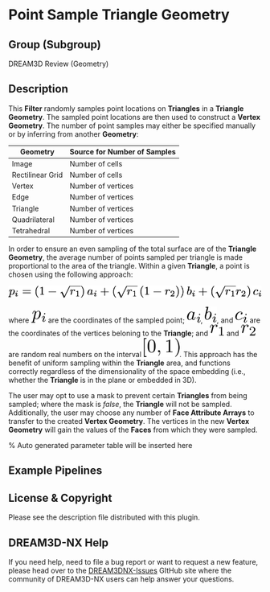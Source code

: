 # Point Sample Triangle Geometry

## Group (Subgroup)

DREAM3D Review (Geometry)

## Description

This **Filter** randomly samples point locations on **Triangles** in a **Triangle Geometry**.  The sampled point locations are then used to construct a **Vertex Geometry**.  The number of point samples may either be specified manually or by inferring from another **Geometry**:

| Geometry | Source for Number of Samples |
|----------|-----------|
| Image | Number of cells |
| Rectilinear Grid | Number of cells |
| Vertex | Number of vertices |
| Edge | Number of vertices |
| Triangle | Number of vertices |
| Quadrilateral | Number of vertices |
| Tetrahedral | Number of vertices |

In order to ensure an even sampling of the total surface are of the **Triangle Geometry**, the average number of points sampled per triangle is made proportional to the area of the triangle.  Within a given **Triangle**, a point is chosen using the following approach:

![Equation 1](Images/PointSampleTriangleGeometry_Eqn1.png)

where ![](Images/PSTG_2.png) are the coordinates of the sampled point; ![](Images/PSTG_3.png), ![](Images/PSTG_4.png), and ![](Images/PSTG_5.png) are the coordinates of the vertices beloning to the **Triangle**; and ![](Images/PSTG_6.png) and ![](Images/PSTG_7.png) are random real numbers on the interval ![](Images/PSTG_8.png).  This approach has the benefit of uniform sampling within the **Triangle** area, and functions correctly regardless of the dimensionality of the space embedding (i.e., whether the **Triangle** is in the plane or embedded in 3D).

The user may opt to use a mask to prevent certain **Triangles** from being sampled; where the mask is _false_, the **Triangle** will not be sampled.  Additionally, the user may choose any number of **Face Attribute Arrays** to transfer to the created **Vertex Geometry**. The vertices in the new **Vertex Geometry** will gain the values of the **Faces** from which they were sampled.

% Auto generated parameter table will be inserted here

## Example Pipelines

## License & Copyright

Please see the description file distributed with this plugin.

## DREAM3D-NX Help

If you need help, need to file a bug report or want to request a new feature, please head over to the [DREAM3DNX-Issues](https://github.com/BlueQuartzSoftware/DREAM3DNX-Issues) GItHub site where the community of DREAM3D-NX users can help answer your questions.
